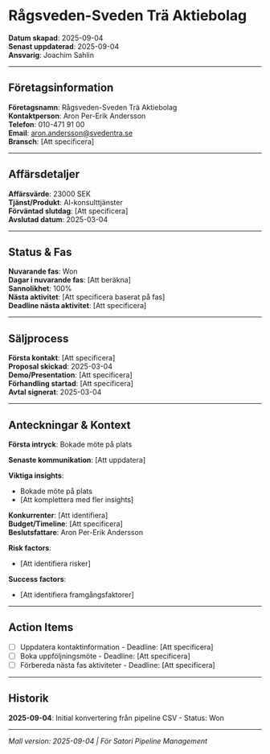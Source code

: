 # Rågsveden-Sveden Trä Aktiebolag

**Datum skapad**: 2025-09-04  
**Senast uppdaterad**: 2025-09-04  
**Ansvarig**: Joachim Sahlin

---

## Företagsinformation
**Företagsnamn**: Rågsveden-Sveden Trä Aktiebolag  
**Kontaktperson**: Aron Per-Erik Andersson  
**Telefon**: 010-471 91 00  
**Email**: aron.andersson@svedentra.se  
**Bransch**: [Att specificera]

---

## Affärsdetaljer
**Affärsvärde**: 23000 SEK  
**Tjänst/Produkt**: AI-konsulttjänster  
**Förväntad slutdag**: [Att specificera]  
**Avslutad datum**: 2025-03-04

---

## Status & Fas
**Nuvarande fas**: Won  
**Dagar i nuvarande fas**: [Att beräkna]  
**Sannolikhet**: 100%  
**Nästa aktivitet**: [Att specificera baserat på fas]  
**Deadline nästa aktivitet**: [Att specificera]

---

## Säljprocess
**Första kontakt**: [Att specificera]  
**Proposal skickad**: 2025-03-04  
**Demo/Presentation**: [Att specificera]  
**Förhandling startad**: [Att specificera]  
**Avtal signerat**: 2025-03-04

---

## Anteckningar & Kontext
**Första intryck**: Bokade möte på plats  

**Senaste kommunikation**: [Att uppdatera]

**Viktiga insights**: 
- Bokade möte på plats
- [Att komplettera med fler insights]

**Konkurrenter**: [Att identifiera]  
**Budget/Timeline**: [Att specificera]  
**Beslutsfattare**: Aron Per-Erik Andersson  

**Risk factors**: 
- [Att identifiera risker]

**Success factors**: 
- [Att identifiera framgångsfaktorer]

---

## Action Items
- [ ] Uppdatera kontaktinformation - Deadline: [Att specificera]
- [ ] Boka uppföljningsmöte - Deadline: [Att specificera]
- [ ] Förbereda nästa fas aktiviteter - Deadline: [Att specificera]

---

## Historik
**2025-09-04**: Initial konvertering från pipeline CSV - Status: Won  

---

*Mall version: 2025-09-04 | För Satori Pipeline Management*
